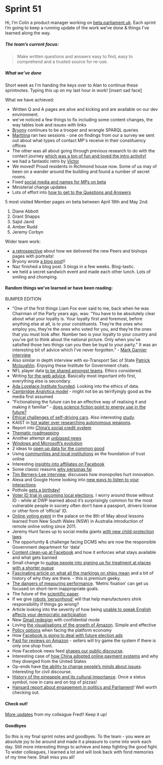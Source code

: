 # Sprint 51

Hi, I’m Colin a product manager working on [beta.parliament.uk](https://beta.parliament.uk/). Each sprint I’m going to keep a running update of the work we’ve done & things I’ve learned along the way.

##### The team’s current focus:
> Make written questions and answers easy to find, easy to comprehend and a trusted source for re-use.

##### What we’ve done
Short week as I'm handing the keys over to Alan to continue these sprintnotes. Typing this up on my last hour in work! [insert sad face]

What we have achieved:
* Written Q and A pages are alive and kicking and are available on our dev environment.
* we've noticed a few things to fix including some content changes, the way tables look and issues with links
* [Bryony](https://twitter.com/bryonywatson1?lang=en) continues to be a trooper and wrangle SPARQL queries
* [Marttiina](https://twitter.com/marttiinak?lang=en) ran two sessions - one on findings from our a survey we sent out about what types of contact MP's receive in their constituency offices
* The other was all about going through previous research to do with the contact journey [which was a ton of fun and loved the intro activity!](https://twitter.com/MarttiinaK/status/992080828980219906)
* we had a fantastic retro by [Victor](https://twitter.com/_victorhwang?lang=en)
* We moved! Proud residents in Richmond house now. Some of us may of been on a wander around the building and found a number of secret rooms.
* Fixed [social media and names for MPs on beta](https://beta.parliament.uk/people/jlAAlWAo)
* Ministerial change updates
* Lots of effort into [how to get to the Questions and Answers](https://pds-pugin-waheedj.herokuapp.com/templates/members/written-questions/answers/) 

5 most visited Member pages on beta between April 19th and May 2nd:
1. Diane Abbott 
2. Grant Shapps 
3. Sajid Javid
4. Amber Rudd 
5. Jeremy Corbyn

Wider team work:
* [a retrospective](https://twitter.com/DigiBungalow/status/991667952708739073) about how we delivered the new Peers and bishops pages with portraits!
* Bryony wrote [a blog post](https://pds.blog.parliament.uk/2018/04/30/bath-ruby-immersing-ourselves-in-the-world-of-ruby/)!!
* Naz finished a blog post. 5 blogs in a few weeks. Blog-tastic.
* we held a secret sandwich event and made each other lunch. Lots of smiling and chomping.

#### Random things we’ve learned or have been reading:
BUMPER EDITION
* “One of the first things Liam Fox ever said to me, back when he was Chairman of the Party years ago, was: “You have to be absolutely clear about what your loyalty is. Your loyalty first and foremost, before anything else at all, is to your constituents. They’re the ones who employ you, they’re the ones who voted for you, and they’re the ones that you must look after. Number two is your loyalty to your country and you’ve got to think about the national picture. Only when you’ve satisfied those two things can you then be loyal to your party.” It was an interesting bit of advice which I’ve never forgotten.” - [Mark Garnier interview](https://www.instituteforgovernment.org.uk/ministers-reflect/person/mark-garnier/)
* Also similar in depth interview with ex-Transport Sec of State [Patrick Mcloughlin](https://www.instituteforgovernment.org.uk/ministers-reflect/person/patrick-mcloughlin/?inf_contact_key=c2387e2fab117c011df970bfe7fe6840d376a81d676bda3ed322549412dd2010). Enjoying these Institute for Government chats.
* NFL player data [to be shared amongst teams](https://www.wired.com/story/the-tricky-ethics-of-the-nfls-new-open-data-policy/). Ethics considered.
* Writing [for the web advice](https://www.nngroup.com/articles/inverted-pyramid). Basically most important info first, everything else is secondary.
* [Ada Lovelace Institute founded](https://www.computerweekly.com/news/252437755/5m-Ada-Lovelace-Institute-launched-to-look-into-data-ethics). Looking into the ethics of data. 
* [Cambridge Analytica model](http://www.niemanlab.org/2018/03/this-is-how-cambridge-analyticas-facebook-targeting-model-really-worked-according-to-the-person-who-built-it/) - might not be as terrifyingly good as the media first assumed
* “Fictionalising the future can be an effective way of realising it and making it familiar” - [does science fiction point to energy use in the future?](https://aeon.co/essays/how-science-fiction-feeds-the-fuel-solutions-of-the-future)
* [Ethical challenges of self-driving cars](https://theconversation.com/the-everyday-ethical-challenges-of-self-driving-cars-92710). Also interesting [study](https://www.forbes.com/sites/oliversmith/2018/03/21/the-results-of-the-biggest-global-study-on-driverless-car-ethics-are-in/#59d68f624a9f).
* KAIST in [hot water over researching autonomous weapons](https://www.theguardian.com/technology/2018/apr/05/killer-robots-south-korea-university-boycott-artifical-intelligence-hanwha).
* Report into [China’s social credit system](http://foreignpolicy.com/2018/04/03/life-inside-chinas-social-credit-laboratory/)
* [Thematic roadmapping](https://medium.com/pminsider/avoid-roadmapping-pitfalls-by-focusing-on-problems-not-solutions-77d6f650b808)
* Another attempt at [unbiased news](https://knowherenews.com/about/product)
* [Windows and Microsoft’s evolution](https://stratechery.com/2018/the-end-of-windows/)
* 2 ideas to [open up data for the common good](https://www.nature.com/articles/d41586-018-03912-z)
* Using [communities and local institutions](https://blogs.wsj.com/cio/2018/04/03/digital-identity-is-broken-heres-a-way-to-fix-it/) as the foundation of trust online
* Interesting [insights into affiliates on Facebook](https://www.bloomberg.com/news/features/2018-03-27/ad-scammers-need-suckers-and-facebook-helps-find-them)
* Some classic reasons [why personas fai](https://www.nngroup.com/articles/why-personas-fail/?utm_source=Alertbox&utm_campaign=f5a340c388-NNgQuarterly_10Jan2018_UW&utm_medium=email&utm_term=0_7f29a2b335-f5a340c388-40413137)
* [Tim Berners-Lee interview](http://hosted.ap.org/dynamic/stories/U/US_INSIDER_QA_WEB_INVENTOR?SITE=AP&SECTION=HOME&TEMPLATE=DEFAULT), discusses how monopolies hurt innovation. 
* Alexa and Google Home looking into [new ways to listen to your interactions](https://www.nytimes.com/2018/03/31/business/media/amazon-google-privacy-digital-assistants.html)
* Pothole [gets a birthday!](https://inews.co.uk/news/uk/residents-mark-one-year-anniversary-of-a-pothole-with-impromptu-birthday-party/)
* [Voter ID trial in upcoming local elections](https://democracyclub.org.uk/blog/2018/03/19/voter-id-what-voter-id-who/). I worry around those without ID - while at DWP learned about it’s surprisingly common for the most vulnerable people in society often don’t have a passport, drivers license or other form of ‘official’ ID.
* [Online voting event](https://www.eventbrite.co.uk/e/online-voting-lessons-from-australias-ivote-project-tickets-44144336900) in the palace on the 8th of May about lessons learned from New South Wales (NSW) in Australia introduction of remote online voting since 2011.
* Jeremy Hunt faces up to social media giants [with new child-protection laws](http://www.bbc.co.uk/news/uk-43853678)
* The opportunity & challenge facing DCMS who are now the responsible Government department for ‘data’
* [Content clean-up at Facebook](https://www.ft.com/content/fc9aa36c-4727-11e8-8ee8-cae73aab7ccb) and how it enforces what stays available and what gets banned
* Small change to [nudge people into signing up for treatment at places with a shorter queue](https://www.linkedin.com/pulse/using-behavioural-science-reduce-waiting-times-health-hallsworth/) 
* [Fascinating article on what all the markings on ships mean](https://www.hakaimagazine.com/videos-visuals/the-secret-language-of-ships/) and a bit of history of why they are there. - this is premium geeky.
* [The dangers of measuring performance](https://aeon.co/ideas/against-metrics-how-measuring-performance-by-numbers-backfires). ‘Metric fixation’ can get us focused on short-term inappropriate goals.
* The future of the [scientific paper](https://www.theatlantic.com/science/archive/2018/04/the-scientific-paper-is-obsolete/556676/).
* If we give [robots ‘personhood’](https://www.politico.eu/article/europe-divided-over-robot-ai-artificial-intelligence-personhood/) will that help manufacturers shirk responsibility if things go wrong?
* Article looking into the severity of how being [unable to speak English affects your democratic participation](https://webrootsdemocracy.org/2018/04/13/the-local-elections-and-language-discrimination/)
* New [Gmail redesign](https://www.theguardian.com/technology/2018/apr/25/google-gmail-new-ai-confidential-mode-features-smart-replies-greater-offline-access-expiring-emails-improved-safety-features-headline-redesign) with confidential mode
* Loving [the visualisations of the growth of Amazon](https://www.theguardian.com/technology/ng-interactive/2018/apr/24/bezoss-empire-how-amazon-became-the-worlds-biggest-retailer). Simple and effective
* [Policy options](https://voxeu.org/article/safeguarding-public-interests-platform-economy) when facing the platform economy
* How [Facebook is going to deal with future election ads](http://www.bbc.co.uk/news/technology-43902072)
* [Paid for reviews on Amazon](https://www.washingtonpost.com/business/economy/how-merchants-secretly-use-facebook-to-flood-amazon-with-fake-reviews/2018/04/23/5dad1e30-4392-11e8-8569-26fda6b404c7_story.html?noredirect=on&utm_term=.454a41945a52) - sellers will try game the system if there is only one shop front.
* How Facebook news feed [shapes our public discourse](https://webfoundation.org/research/the-invisible-curation-of-content-facebooks-news-feed-and-our-information-diets/).
* Interesting case of [how China adopted online payment systems](https://piie.com/blogs/china-economic-watch/how-china-leapfrogged-ahead-united-states-fintech-race) and why they diverged from the United States  
* Op-ends have [the ability to change people’s minds about issues](https://news.yale.edu/2018/04/24/study-shows-newspaper-op-eds-change-minds). Interesting for civil discourse.
* [History of the pineapple and its cultural importance](https://www.theparisreview.org/blog/2018/04/25/the-strange-history-of-the-king-pine/). Once a status symbol, now in cans and on top of pizzas!
* [Hansard report about engagement in politics and Parliament](https://www.hansardsociety.org.uk/publications/audit-of-political-engagement-15-2018)! Well worth checking out.

#### Check out!
[More updates](https://ukparliament.github.io/sprintnotes.outputs/) from my colleague Fred!! Keep it up! 

#### Goodbyes
So this is my final sprint notes and goodbyes. To the team - you were an absolute joy to be around and made it a pleasure to come into work each day. Still more interesting things to achieve and keep fighting the good fight. To wider colleagues, I learned a lot and will look back with fond memories of my time here. Shall miss you all!
